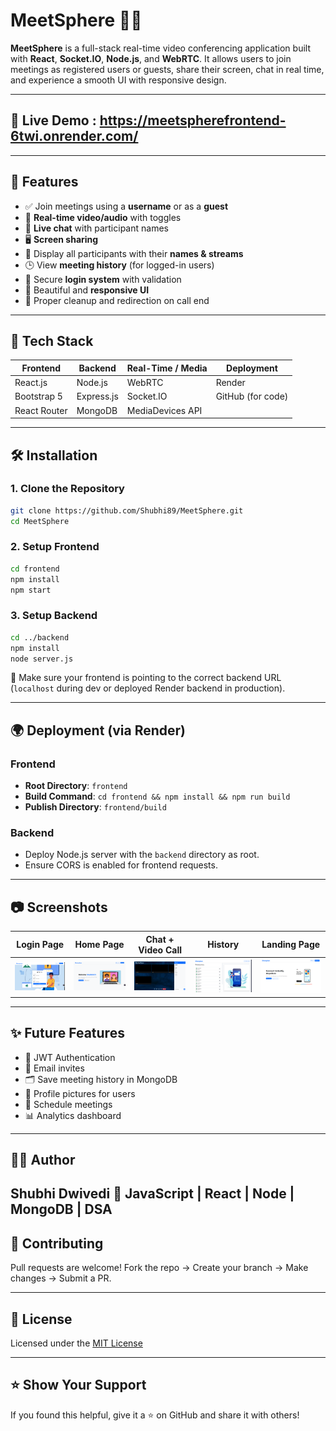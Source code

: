 # MeetSphere 🎥💬

**MeetSphere** is a full-stack real-time video conferencing application built with **React**, **Socket.IO**, **Node.js**, and **WebRTC**. It allows users to join meetings as registered users or guests, share their screen, chat in real time, and experience a smooth UI with responsive design.

---

## 🚀 Live Demo  : https://meetspherefrontend-6twi.onrender.com/
---

## 📸 Features

- ✅ Join meetings using a **username** or as a **guest**
- 🎥 **Real-time video/audio** with toggles
- 💬 **Live chat** with participant names
- 🖥️ **Screen sharing**
- 👥 Display all participants with their **names & streams**
- 🕒 View **meeting history** (for logged-in users)
- 🔐 Secure **login system** with validation
- 🎨 Beautiful and **responsive UI** 
- 🔄 Proper cleanup and redirection on call end

---

## 🧱 Tech Stack

| Frontend        | Backend        | Real-Time / Media    | Deployment         |
|-----------------|----------------|-----------------------|--------------------|
| React.js        | Node.js        | WebRTC                | Render             |
| Bootstrap 5     | Express.js     | Socket.IO             | GitHub (for code)  |
| React Router    | MongoDB        | MediaDevices API      |                    |

---



## 🛠️ Installation

### 1. Clone the Repository

```bash
git clone https://github.com/Shubhi89/MeetSphere.git
cd MeetSphere
````

### 2. Setup Frontend

```bash
cd frontend
npm install
npm start
```

### 3. Setup Backend

```bash
cd ../backend
npm install
node server.js
```

🔗 Make sure your frontend is pointing to the correct backend URL (`localhost` during dev or deployed Render backend in production).

---

## 🌍 Deployment (via Render)

### Frontend

* **Root Directory**: `frontend`
* **Build Command**: `cd frontend && npm install && npm run build`
* **Publish Directory**: `frontend/build`

### Backend

* Deploy Node.js server with the `backend` directory as root.
* Ensure CORS is enabled for frontend requests.

---

## 📷 Screenshots


| Login Page                   | Home Page                      | Chat + Video Call           |  History       |  Landing Page     |
| ---------------------------- | ------------------------------ | --------------------------- | -------------- | ----------------- |
| ![](screenshots/signIn.png) | ![](screenshots/home.png) | ![](screenshots/meeting.png) | ![](screenshots/history.png) | ![](screenshots/landingPage.png)

---

## ✨ Future Features

* 🔐 JWT Authentication
* 📧 Email invites
* 🗂️ Save meeting history in MongoDB
* 🧍 Profile pictures for users
* 📅 Schedule meetings
* 📊 Analytics dashboard

---

## 🙋‍♀️ Author

**Shubhi Dwivedi**
🎯 JavaScript | React | Node | MongoDB | DSA
---

## 🤝 Contributing

Pull requests are welcome!
Fork the repo → Create your branch → Make changes → Submit a PR.

---

## 📄 License

Licensed under the [MIT License](LICENSE)

---

## ⭐ Show Your Support

If you found this helpful, give it a ⭐ on GitHub and share it with others!
